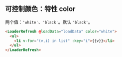 
## 可控制颜色：特性 color

两个值：`'white'`、`'black'`。默认 `'black'`。


```html
<LoaderRefresh @loadData="loadData" color="white">
  <ul>
    <li v-for="(v,i) in list" :key="i">{{v}}</li>
  </ul>
</LoaderRefresh>
```

